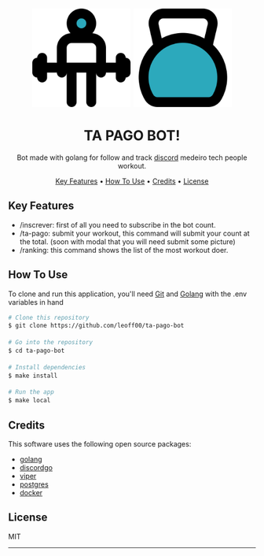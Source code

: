 <h1 align="center">
<br>
<div>
<img src=".github/img/deadliftman.svg" alt="Deadlift man" width="200">
<img src=".github/img/kettlebell.svg" alt="Deadlift man" width="200">
</div>
  <br>
  TA PAGO BOT!
  <br>
</h1>

<p align="center">Bot made with golang for follow and track <a href="https://discord.gg/k6hFV5HxMv">discord</a> medeiro tech people workout.

<p align="center">
  <a href="#key-features">Key Features</a> •
  <a href="#how-to-use">How To Use</a> •
  <a href="#credits">Credits</a> •
  <a href="#license">License</a>
</p>

<!-- ![screenshot](https://raw.githubusercontent.com/amitmerchant1990/electron-markdownify/master/app/img/markdownify.gif) -->

## Key Features

- /inscrever: first of all you need to subscribe in the bot count.
- /ta-pago: submit your workout, this command will submit your count at the total. (soon with modal that you will need submit some picture)
- /ranking: this command shows the list of the most workout doer.

## How To Use

To clone and run this application, you'll need [Git](https://git-scm.com) and [Golang](https://nodejs.org/en/download/) with the .env variables in hand

```bash
# Clone this repository
$ git clone https://github.com/leoff00/ta-pago-bot

# Go into the repository
$ cd ta-pago-bot

# Install dependencies
$ make install

# Run the app
$ make local
```

## Credits

This software uses the following open source packages:

- [golang](https://go.dev/)
- [discordgo](https://github.com/bwmarrin/discordgo)
- [viper](https://github.com/spf13/viper)
- [postgres](https://www.postgresql.org/)
- [docker](https://www.docker.com/)

## License

MIT

---
